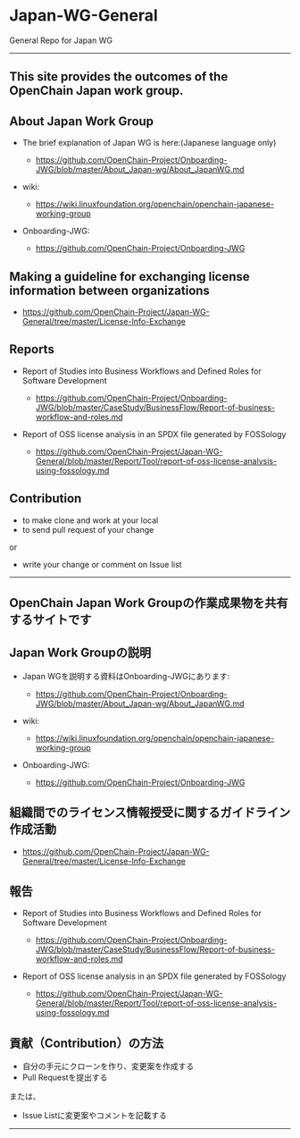 # Japan-WG-General
General Repo for Japan WG

---

## This site provides the outcomes of the OpenChain Japan work group.

## About Japan Work Group

* The brief explanation of Japan WG is here:(Japanese language only)
  * https://github.com/OpenChain-Project/Onboarding-JWG/blob/master/About_Japan-wg/About_JapanWG.md

* wiki:
  * https://wiki.linuxfoundation.org/openchain/openchain-japanese-working-group

* Onboarding-JWG:
  * https://github.com/OpenChain-Project/Onboarding-JWG


## Making a guideline for exchanging license information between organizations

* https://github.com/OpenChain-Project/Japan-WG-General/tree/master/License-Info-Exchange

## Reports 

* Report of Studies into Business Workflows and Defined Roles for Software Development
  * https://github.com/OpenChain-Project/Onboarding-JWG/blob/master/CaseStudy/BusinessFlow/Report-of-business-workflow-and-roles.md

* Report of OSS license analysis in an SPDX file generated by FOSSology
  * https://github.com/OpenChain-Project/Japan-WG-General/blob/master/Report/Tool/report-of-oss-license-analysis-using-fossology.md

## Contribution

* to make clone and work at your local
* to send pull request of your change 

or 

* write your change or comment on Issue list

--- 

## OpenChain Japan Work Groupの作業成果物を共有するサイトです

## Japan Work Groupの説明

* Japan WGを説明する資料はOnboarding-JWGにあります:
  * https://github.com/OpenChain-Project/Onboarding-JWG/blob/master/About_Japan-wg/About_JapanWG.md

* wiki:
  * https://wiki.linuxfoundation.org/openchain/openchain-japanese-working-group

* Onboarding-JWG:
  * https://github.com/OpenChain-Project/Onboarding-JWG


## 組織間でのライセンス情報授受に関するガイドライン作成活動

* https://github.com/OpenChain-Project/Japan-WG-General/tree/master/License-Info-Exchange

## 報告

* Report of Studies into Business Workflows and Defined Roles for Software Development
  * https://github.com/OpenChain-Project/Onboarding-JWG/blob/master/CaseStudy/BusinessFlow/Report-of-business-workflow-and-roles.md

* Report of OSS license analysis in an SPDX file generated by FOSSology
  * https://github.com/OpenChain-Project/Japan-WG-General/blob/master/Report/Tool/report-of-oss-license-analysis-using-fossology.md


## 貢献（Contribution）の方法

* 自分の手元にクローンを作り、変更案を作成する
* Pull Requestを提出する

または、

* Issue Listに変更案やコメントを記載する

---


